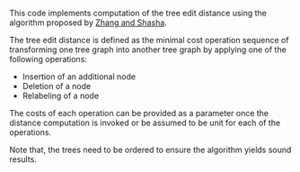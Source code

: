 This code implements computation of the tree edit distance using the algorithm proposed by [Zhang and Shasha][1].
 
The tree edit distance is defined as the minimal cost operation sequence of transforming one tree graph into another tree graph by applying one of the following operations: 
- Insertion of an additional node
- Deletion of a node
- Relabeling of a node

The costs of each operation can be provided as a parameter once the distance computation is invoked or be assumed to be unit for each of the operations.

Note that, the trees need to be ordered to ensure the algorithm yields sound results. 

[1]: https://www.researchgate.net/profile/Dennis_Shasha3/publication/220618233_Simple_Fast_Algorithms_for_the_Editing_Distance_Between_Trees_and_Related_Problems/links/59917c2fa6fdcc10d815cebd/Simple-Fast-Algorithms-for-the-Editing-Distance-Between-Trees-and-Related-Problems.pdf